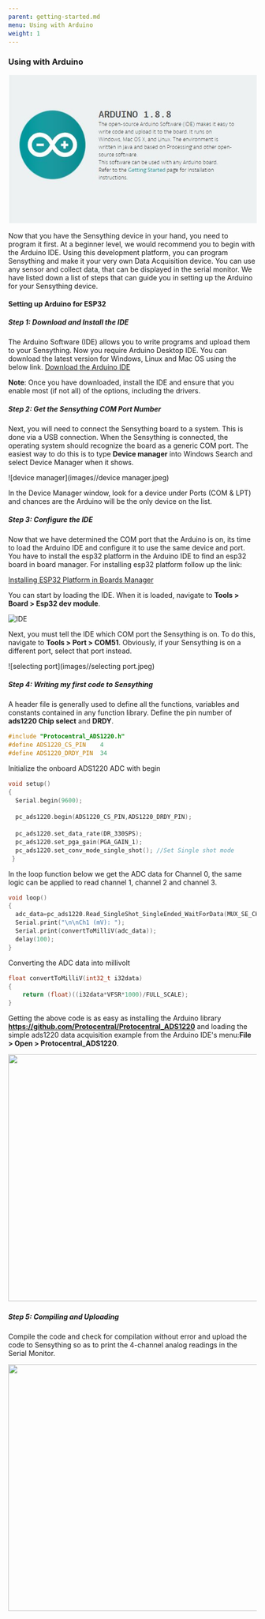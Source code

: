 ```yaml
---
parent: getting-started.md
menu: Using with Arduino
weight: 1
---
```


### Using with Arduino

 <p align="center"> <img width="550" height="300" src="images/Arduino.JPG"> </p> 

Now that you have the Sensything device in your hand, you need to program it first. At a beginner level, we would recommend you to begin with the Arduino IDE. Using this development platform, you can program Sensything and make it your very own Data Acquisition device. You can use any sensor and collect data, that can be displayed in the serial monitor. We have listed down a list of steps that can guide you in setting up the Arduino for your Sensything device. 

#### Setting up Arduino for ESP32

##### Step 1: Download and Install the IDE
The Arduino Software (IDE) allows you to write programs and upload them to your Sensything. Now you require Arduino Desktop IDE. You can download the latest version for Windows, Linux and Mac OS using the below link.
[Download the Arduino IDE](https://www.arduino.cc/en/Main/Software#download)

**Note**: Once you have downloaded, install the IDE and ensure that you enable most (if not all) of the options, including the drivers.

##### Step 2: Get the Sensything COM Port Number
Next, you will need to connect the Sensything board to a system. This is done via a USB connection. When the Sensything is connected, the operating system should recognize the board as a generic COM port. The easiest way to do this is to type **Device manager** into Windows Search and select Device Manager when it shows.

![device manager](images//device manager.jpeg)

In the Device Manager window, look for a device under Ports (COM & LPT) and chances are the Arduino will be the only device on the list.

##### Step 3: Configure the IDE
Now that we have determined the COM port that the Arduino is on, its time to load the Arduino IDE and configure it to use the same device and port. You have to install the esp32 platform in the Arduino IDE to find an esp32 board in board manager. For installing esp32 platform follow up the link:

[Installing ESP32 Platform in Boards Manager](https://github.com/espressif/arduino-esp32/blob/master/docs/arduino-ide/boards_manager.md)

You can start by loading the IDE. When it is loaded, navigate to **Tools > Board > Esp32 dev module**.

![IDE](images//IDE.jpeg)

Next, you must tell the IDE which COM port the Sensything is on. To do this, navigate to **Tools > Port > COM51**. Obviously, if your Sensything is on a different port, select that port instead.

![selecting port](images//selecting port.jpeg)

##### Step 4: Writing my first code to Sensything
A header file is generally used to define all the functions, variables and constants contained in any function library. Define the pin number of **ads1220 Chip select** and **DRDY**.

```c
#include "Protocentral_ADS1220.h"
#define ADS1220_CS_PIN    4
#define ADS1220_DRDY_PIN  34
```
Initialize the onboard ADS1220 ADC with begin
```c
void setup()
{
  Serial.begin(9600);

  pc_ads1220.begin(ADS1220_CS_PIN,ADS1220_DRDY_PIN);

  pc_ads1220.set_data_rate(DR_330SPS);
  pc_ads1220.set_pga_gain(PGA_GAIN_1);
  pc_ads1220.set_conv_mode_single_shot(); //Set Single shot mode
 }
```
In the loop function below we get the ADC data for Channel 0, the same logic can be applied to read channel 1, channel 2 and channel 3.

```c
void loop()
{
  adc_data=pc_ads1220.Read_SingleShot_SingleEnded_WaitForData(MUX_SE_CH0);
  Serial.print("\n\nCh1 (mV): ");
  Serial.print(convertToMilliV(adc_data));
  delay(100);  
}
```  
Converting the ADC data into millivolt
```c
float convertToMilliV(int32_t i32data)
{
    return (float)((i32data*VFSR*1000)/FULL_SCALE);
}
```
Getting the above code is as easy as installing the Arduino library **https://github.com/Protocentral/Protocentral_ADS1220** and loading the simple ads1220 data acquisition example from the Arduino IDE's menu:**File > Open > Protocentral_ADS1220**.


<img src="images/ads1220_read.png" width="800" height="500" />


##### Step 5: Compiling and Uploading

Compile the code and check for compilation without error and upload the code to Sensything so as to print the 4-channel analog readings in the Serial Monitor.


<img src="images/sensything_reading.png" width="800" height="500" />

